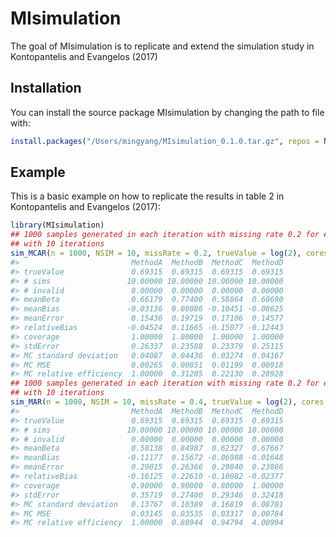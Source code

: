 
<!-- README.md is generated from README.Rmd. Please edit that file -->
MIsimulation
============

The goal of MIsimulation is to replicate and extend the simulation study in Kontopantelis and Evangelos (2017)

Installation
------------

You can install the source package MIsimulation by changing the path to file with:

``` r
install.packages("/Users/mingyang/MIsimulation_0.1.0.tar.gz", repos = NULL, type="source")
```

Example
-------

This is a basic example on how to replicate the results in table 2 in Kontopantelis and Evangelos (2017):

``` r
library(MIsimulation)
## 1000 samples generated in each iteration with missing rate 0.2 for each variable under MCAR assumption 
## with 10 iterations
sim_MCAR(n = 1000, NSIM = 10, missRate = 0.2, trueValue = log(2), cores = 3)
#>                         MethodA  MethodB  MethodC  MethodD
#> trueValue               0.69315  0.69315  0.69315  0.69315
#> # sims                 10.00000 10.00000 10.00000 10.00000
#> # invalid               0.00000  0.00000  0.00000  0.00000
#> meanBeta                0.66179  0.77400  0.58864  0.60690
#> meanBias               -0.03136  0.08086 -0.10451 -0.08625
#> meanError               0.15436  0.19719  0.17106  0.14577
#> relativeBias           -0.04524  0.11665 -0.15077 -0.12443
#> coverage                1.00000  1.00000  1.00000  1.00000
#> stdError                0.26337  0.23588  0.23379  0.25115
#> MC standard deviation   0.04087  0.04436  0.03274  0.04167
#> MC MSE                  0.00265  0.00851  0.01199  0.00918
#> MC relative efficiency  1.00000  0.31205  0.22130  0.28928
## 1000 samples generated in each iteration with missing rate 0.2 for each variable under MAR assumption 
## with 10 iterations
sim_MAR(n = 1000, NSIM = 10, missRate = 0.4, trueValue = log(2), cores = 3)
#>                         MethodA  MethodB  MethodC  MethodD
#> trueValue               0.69315  0.69315  0.69315  0.69315
#> # sims                 10.00000 10.00000 10.00000 10.00000
#> # invalid               0.00000  0.00000  0.00000  0.00000
#> meanBeta                0.58138  0.84987  0.62327  0.67667
#> meanBias               -0.11177  0.15672 -0.06988 -0.01648
#> meanError               0.29015  0.26366  0.29840  0.23886
#> relativeBias           -0.16125  0.22610 -0.10082 -0.02377
#> coverage                0.90000  0.90000  0.80000  1.00000
#> stdError                0.35719  0.27400  0.29346  0.32418
#> MC standard deviation   0.13767  0.10389  0.16819  0.08701
#> MC MSE                  0.03145  0.03535  0.03317  0.00784
#> MC relative efficiency  1.00000  0.88944  0.94794  4.00994
```
